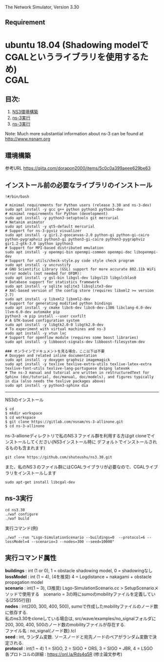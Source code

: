 
The Network Simulator, Version 3.30

## Requirement 
ubuntu 18.04 (Shadowing modelでCGALというライブラリを使用するため)    
CGAL   
================================

## 目次:

1) [NS3環境構築](#環境構築)
2) [ns-3実行](#ns-3実行)
3) [ns-3実行](#実行コマンド属性)

Note:  Much more substantial information about ns-3 can be found at
http://www.nsnam.org

## 環境構築

参考URL
https://qiita.com/dorapon2000/items/5c0c0a399aeee629be63

インストール前の必要なライブラリのインストール
-------------------------------------------------------------------
```
!#/bin/bash

# minimal requirements for Python users (release 3.30 and ns-3-dev)
sudo apt install -y gcc g++ python python3 python3-dev
# minimal requirements for Python (development)
sudo apt install -y python3-setuptools git mercurial
# Netanim animator
sudo apt install -y qt5-default mercurial
# Support for ns-3-pyviz visualizer
sudo apt install -y gir1.2-goocanvas-2.0 python-gi python-gi-cairo python-pygraphviz python3-gi python3-gi-cairo python3-pygraphviz gir1.2-gtk-3.0 ipython ipython3  
# Support for MPI-based distributed emulation
sudo apt install -y openmpi-bin openmpi-common openmpi-doc libopenmpi-dev
# Support for utils/check-style.py code style check program
sudo apt install -y uncrustify
# GNU Scientific Library (GSL) support for more accurate 802.11b WiFi error models (not needed for OFDM):
sudo apt install -y gsl-bin libgsl-dev libgsl23 libgslcblas0
# Database support for statistics framework
sudo apt install -y sqlite sqlite3 libsqlite3-dev
# Xml-based version of the config store (requires libxml2 >= version 2.7)
sudo apt install -y libxml2 libxml2-dev
# Support for generating modified python bindings
sudo apt install -y cmake libc6-dev libc6-dev-i386 libclang-6.0-dev llvm-6.0-dev automake pip
python3 -m pip install --user cxxfilt
# A GTK-based configuration system
sudo apt install -y libgtk2.0-0 libgtk2.0-dev
# To experiment with virtual machines and ns-3
sudo apt install -y vtun lxc
# Support for openflow module (requires some boost libraries)
sudo apt install -y libboost-signals-dev libboost-filesystem-dev

### オンラインでドキュメントを見る場合，ここ以下は不要
# Doxygen and related inline documentation
sudo apt install -y doxygen graphviz imagemagick
sudo apt install -y texlive texlive-extra-utils texlive-latex-extra texlive-font-utils texlive-lang-portuguese dvipng latexmk
# The ns-3 manual and tutorial are written in reStructuredText for Sphinx (doc/tutorial, doc/manual, doc/models), and figures typically in dia (also needs the texlive packages above)
sudo apt install -y python3-sphinx dia
```
---------------------------------------------------------------------------------------------

NS3のインストール 
```
$ cd  
$ mkdir workspace  
$ cd workspace  
$ git clone https://gitlab.com/nsnam/ns-3-allinone.git  
$ cd ns-3-allinone 
```

ns-3-allioneディレクトリで私のNS３ファイル群を利用する方はgit cloneでインストールしてください(NS3インストール時に
デフォルトでインストールされるものも含まれます)  
```
git clone https://github.com/shutoushu/ns3.30.git  
```

また、私のNS３のファイル群にはCGALライブラリが必要なので、CGALライブラリをインストールします  
```
sudo apt-get install libcgal-dev  
```




## ns-3実行
```
cd ns3.30
./waf configure  
./waf build  
```

実行コマンド(例)  
```
./waf --run "Lsgo-SimulationScenario --buildings=0  --protocol=6 --lossModel=4 --scenario=3 --nodes=300 --seed=10000" 
```

## 実行コマンド属性
**buildings** : int (1 or 0),   1 = obstacle shadowing model, 0 = shadowingなし  
**lossModel** : int (1 ~ 4),   (4を推奨)     4 = Logdistance + nakagami + obstacle propagation model  
**scenario** : int(1 ~ 3), (3推奨)   Lsgo-SimulationScenario.cc  > SetupScenarioメソッドで使用する　scenario = 3の時にsumoのmobilityファイルを定義している(2555行目)  
**nodes** : int(200, 300, 400, 500), sumoで作成したmobilityファイルのノード数に依存する.  
私のns3.30をcloneしている場合は, src/wave/examples/no_signalフォルダに200, 300, 400, 500のノード数のmobilityファイルが存在する.   
ファイル名 : no_signal{ノード数}.tcl    
**seed** : int, ランダム変数. ソースノードと宛先ノードのペアがランダム変数で決定される.  
**protocol** : int(1 ~ 4)  1 = SIGO, 2 = SIGO + ORS, 3 = SIGO + JBR, 4 = LSGO  
各プロトコルの詳細 : https://onl.la/Rds4q5R (修士論文参考)









